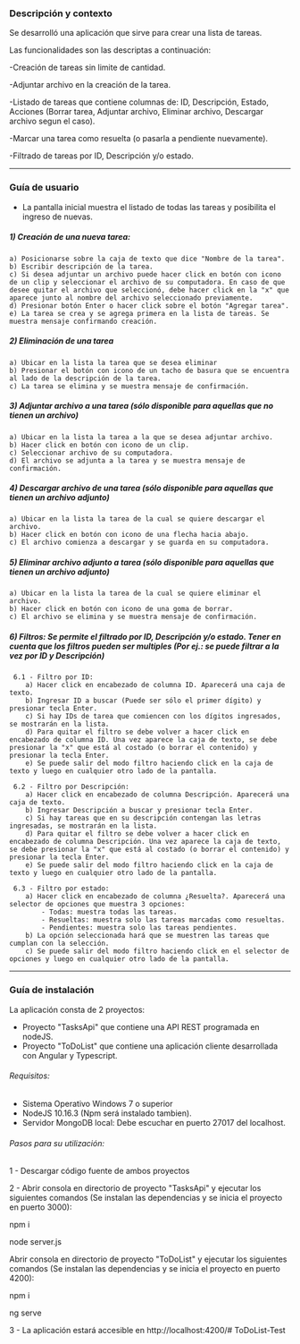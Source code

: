 ### Descripción y contexto

Se desarrolló una aplicación que sirve para crear una lista de tareas.

Las funcionalidades son las descriptas a continuación:

-Creación de tareas sin limite de cantidad.

-Adjuntar archivo en la creación de la tarea.

-Listado de tareas que contiene columnas de: ID, Descripción, Estado, Acciones (Borrar tarea, Adjuntar archivo, Eliminar archivo, Descargar archivo segun el caso).

-Marcar una tarea como resuelta (o pasarla a pendiente nuevamente).

-Filtrado de tareas por ID, Descripción y/o estado.

------------------------------------------------------------------------------------------------------------------
### Guía de usuario

- La pantalla inicial muestra el listado de todas las tareas y posibilita el ingreso de nuevas.

##### 1) Creación de una nueva tarea:
	a) Posicionarse sobre la caja de texto que dice "Nombre de la tarea".
	b) Escribir descripción de la tarea.
	c) Si desea adjuntar un archivo puede hacer click en botón con icono de un clip y seleccionar el archivo de su computadora. En caso de que desee quitar el archivo que seleccionó, debe hacer click en la "x" que aparece junto al nombre del archivo seleccionado previamente.
	d) Presionar botón Enter o hacer click sobre el botón "Agregar tarea".
	e) La tarea se crea y se agrega primera en la lista de tareas. Se muestra mensaje confirmando creación.

##### 2) Eliminación de una tarea
	a) Ubicar en la lista la tarea que se desea eliminar
	b) Presionar el botón con icono de un tacho de basura que se encuentra al lado de la descripción de la tarea.
	c) La tarea se elimina y se muestra mensaje de confirmación.

##### 3) Adjuntar archivo a una tarea (sólo disponible para aquellas que no tienen un archivo)
	a) Ubicar en la lista la tarea a la que se desea adjuntar archivo.
	b) Hacer click en botón con icono de un clip.
	c) Seleccionar archivo de su computadora.
	d) El archivo se adjunta a la tarea y se muestra mensaje de confirmación.

##### 4) Descargar archivo de una tarea (sólo disponible para aquellas que tienen un archivo adjunto)
	a) Ubicar en la lista la tarea de la cual se quiere descargar el archivo.
	b) Hacer click en botón con icono de una flecha hacia abajo.
	c) El archivo comienza a descargar y se guarda en su computadora.
	
##### 5) Eliminar archivo adjunto a tarea (sólo disponible para aquellas que tienen un archivo adjunto)
	a) Ubicar en la lista la tarea de la cual se quiere eliminar el archivo.
	b) Hacer click en botón con icono de una goma de borrar.
	c) El archivo se elimina y se muestra mensaje de confirmación.
	
##### 6) Filtros: Se permite el filtrado por ID, Descripción y/o estado. Tener en cuenta que los filtros pueden ser multiples (Por ej.: se puede filtrar a la vez por ID y Descripción)
	 6.1 - Filtro por ID:
		a) Hacer click en encabezado de columna ID. Aparecerá una caja de texto.
		b) Ingresar ID a buscar (Puede ser sólo el primer dígito) y presionar tecla Enter.
		c) Si hay IDs de tarea que comiencen con los dígitos ingresados, se mostrarán en la lista.
		d) Para quitar el filtro se debe volver a hacer click en encabezado de columna ID. Una vez aparece la caja de texto, se debe presionar la "x" que está al costado (o borrar el contenido) y presionar la tecla Enter.
		e) Se puede salir del modo filtro haciendo click en la caja de texto y luego en cualquier otro lado de la pantalla.
	
	 6.2 - Filtro por Descripción:
		a) Hacer click en encabezado de columna Descripción. Aparecerá una caja de texto.
		b) Ingresar Descripción a buscar y presionar tecla Enter.
		c) Si hay tareas que en su descripción contengan las letras ingresadas, se mostrarán en la lista.
		d) Para quitar el filtro se debe volver a hacer click en encabezado de columna Descripción. Una vez aparece la caja de texto, se debe presionar la "x" que está al costado (o borrar el contenido) y presionar la tecla Enter.
		e) Se puede salir del modo filtro haciendo click en la caja de texto y luego en cualquier otro lado de la pantalla.
	
	 6.3 - Filtro por estado:
		a) Hacer click en encabezado de columna ¿Resuelta?. Aparecerá una selector de opciones que muestra 3 opciones:
			- Todas: muestra todas las tareas.
			- Resueltas: muestra solo las tareas marcadas como resueltas.
			- Pendientes: muestra solo las tareas pendientes.
		b) La opción seleccionada hará que se muestren las tareas que cumplan con la selección.
		c) Se puede salir del modo filtro haciendo click en el selector de opciones y luego en cualquier otro lado de la pantalla.

------------------------------------------------------------------------------------------------------------------
### Guía de instalación

La aplicación consta de 2 proyectos:
- Proyecto "TasksApi" que contiene una API REST programada en nodeJS.
- Proyecto "ToDoList" que contiene una aplicación cliente desarrollada con Angular y Typescript.

###### Requisitos:
- Sistema Operativo Windows 7 o superior
- NodeJS 10.16.3 (Npm será instalado tambien).
- Servidor MongoDB local: Debe escuchar en puerto 27017 del localhost.

###### Pasos para su utilización:
1 - Descargar código fuente de ambos proyectos

2 - Abrir consola en directorio de proyecto "TasksApi" y ejecutar los siguientes comandos (Se instalan las dependencias y se inicia el proyecto en puerto 3000):

npm i

node server.js

Abrir consola en directorio de proyecto "ToDoList" y ejecutar los siguientes comandos (Se instalan las dependencias y se inicia el proyecto en puerto 4200):

npm i

ng serve

3 - La aplicación estará accesible en http://localhost:4200/# ToDoList-Test

